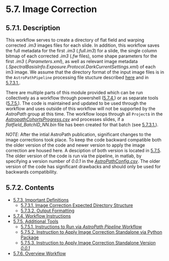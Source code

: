 

# 5.7. Image Correction
## 5.7.1. Description
This workflow serves to create a directory of flat field and warping corrected *.im3* images files for each slide. In addition, this workflow saves the full metadata for the first *.im3* (*.full.im3*) for a slide, the single column bitmap of each corrected *.im3* (*.fw* files), some shape parameters for the first *.im3* (*.Parameters.xml*), as well as relevant image metadata (*.SpectralBasisInfo.Exposure.Protocol.DarkCurrentSettings.xml*) of each im3 image. We assume that the directory format of the input image files is in the ```AstroPathPipeline``` processing file stucture described [here](../../scans/docs/DirectoryOrganization.md#46-directory-organization) and in [5.7.3.1.](docs/ImportantDefinitions.md#5731-image-correction-expected-directory-structure). 

There are multiple parts of this module provided which can be run collectively as a workflow through powershell ([5.7.4.](docs/WorkflowInstructions.md#574-workflow-instructions)) or as separate tools ([5.7.5.](docs/AdditionalTools.md#575-additional-tools)). The code is maintained and updated to be used through the workflow and uses outside of this workflow will not be supported by the *AstroPath* group at this time. The workflow loops through all ```Project```s in the [*AstropathCohortsProgress.csv*](../../scans/docs/AstroPathProcessingDirectoryandInitializingProjects.md#451-astropath_processing-directory) and processes slides, if a *flatfield_BatchID_NN.bin* file has been created for that batch (see [5.7.3.1.](docs/ImportantDefinitions.md#5731-image-correction-expected-directory-structure)).

*NOTE*: After the intial AstroPath publication, significant changes to the image corrections took place. To keep the code backward compatible both the older version of the code and newer version to apply the image correction are housed here. A desciption of both version is located in [5.7.5](docs/AdditionalTools.md#575-additional-tools). The older version of the code is run via the pipeline, in matlab, by specifying a version number of *0.0.1* in the [*AstroPathConfig.csv*](../../scans/docs/AstroPathProcessingDirectoryandInitializingProjects.md#451-astropath_processing-directory). The older version of the code has significant drawbacks and should only be used for backwards compatibility. 

## 5.7.2. Contents
- [5.7.3. Important Definitions](docs/ImportantDefinitions.md#573-important-definitions)
  - [5.7.3.1. Image Correction Expected Directory Structure](docs/ImportantDefinitions.md#5731-image-correction-expected-directory-structure)
  - [5.7.3.2. Output Formatting](docs/ImportantDefinitions.md#5732-output-formatting)
- [5.7.4. Workflow Instructions](docs/WorkflowInstructions.md#574-workflow-instructions)
- [5.7.5. Additional Tools](docs/AdditionalTools.md#575-additional-tools)
  - [5.7.5.1. Instructions to Run via *AstroPath Pipeline* Workflow](docs/AdditionalTools.md#5751-instructions-to-run-standalone-via-astropath-pipeline-workflow)
  - [5.7.5.2. Instruction to Apply Image Correction Standalone via Python Package](docs/AdditionalTools.md#5752-instructions-to-apply-image-correction-standalone-via-python-package)
  - [5.7.5.3. Instruction to Apply Image Correction Standalone Version *0.0.1*](docs/AdditionalTools.md#5753-instructions-apply-image-correction-standalone-version-001)
- [5.7.6. Overview Workflow](docs/OverviewWorkflow.md#576-overview-workflow)

